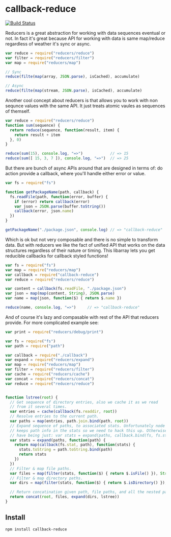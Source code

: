 # callback-reduce

[![Build Status](https://secure.travis-ci.org/Gozala/callback-reduce.png)](http://travis-ci.org/Gozala/callback-reduce)

Reducers is a great abstraction for working with data sequences eventual or not.
In fact it's great because API for working with data is same map/reduce
regardless of weather it's sync or async.


```js
var reduce = require("reducers/reduce")
var filter = require("reducers/filter")
var map = require("reducers/map")

// Sync
reduce(filte(map(array, JSON.parse), isCached), accumulate)

// Async
reduce(filte(map(stream, JSON.parse), isCached), accumulate)
```

Another cool concept about reducers is that allows you to work with non sequnce
values with the same API. It just treats atomic vaules as sequences of themself.

```js
var reduce = require("reducers/reduce")
function sum(sequence) {
  return reduce(sequence, function(result, item) {
    return result + item
  }, 0)
}

reduce(sum(15), console.log, "=>")            // => 15
reduce(sum([ 15, 3, 7 ]), console.log, "=>")  // => 25
```

But there are bunch of async APIs around that are designed in terms of:
do action provide a callback, where you'll handle either error or value.

```js
var fs = require("fs")

function getPackageName(path, callback) {
  fs.readFile(path, function(error, buffer) {
    if (error) return callback(error)
    var json = JSON.parse(buffer.toString())
    callback(error, json.name)
  })
}

getPackageName("./package.json", console.log) // => "callback-reduce"
```

Which is ok but not very composable and there is no simple to transform data.
But with reducers we like the fact of unified API that works on the data
structures regardless of their nature or timing. This libarray lets you get
reducible callbacks for callback styled functions!

```js
var fs = require("fs")
var map = require("reducers/map")
var callback = require("callback-reduce")
var reduce = require("reducers/reduce")

var content = callback(fs.readFile, "./package.json")
var json = map(map(content, String), JSON.parse)
var name = map(json, function($) { return $.name })

reduce(name, console.log, "=>")     // => "callback-reduce"
```

And of course it's lazy and compasable with rest of the API that reducers
provide. For more complicated example see:

```js
var print = require("reducers/debug/print")

var fs = require("fs")
var path = require("path")

var callback = require("./callback")
var expand = require("reducers/expand")
var map = require("reducers/map")
var filter = require("reducers/filter")
var cache = require("reducers/cache")
var concat = require("reducers/concat")
var reduce = require("reducers/reduce")


function lstree(root) {
  // Get sequence of directory entries, also we cache it as we read
  // from it several times.
  var entries = cache(callback(fs.readdir, root))
  // Resolve entries to the current path.
  var paths = map(entries, path.join.bind(path, root))
  // Expand sequence of paths, to associated stats. Unfortunately node does not
  // keeps path info in the stats so we need to hack this up. Otherwise it would
  // have being just: var stats = expand(paths, callback.bind(fs, fs.stats))
  var stats = expand(paths, function(path) {
    return map(callback(fs.stat, path), function(stats) {
      stats.toString = path.toString.bind(path)
      return stats
    })
  })
  // Filter & map file paths.
  var files = map(filter(stats, function($) { return $.isFile() }), String)
  // Filter & map directory paths.
  var dirs = map(filter(stats, function($) { return $.isDirectory() }), String)

  // Return concatination given path, file paths, and all the nested paths.
  return concat(root, files, expand(dirs, lstree))
}
```

## Install

    npm install callback-reduce


[reducers]:https://github.com/Gozala/reducers
